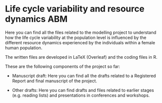 # Life cycle variability and resource dynamics ABM

Here you can find all the files related to the modelling project to understand how the life cycle variability at the population level is influenced by the different resource dynamics experienced by the individuals within a female human population.

The written files are developed in LaTeX (Overleaf) and the coding files in R.

These are the following components of the project so far:

- Manuscript draft: Here you can find all the drafts related to a Registered Report and final manuscript of the project.

- Other drafts: Here you can find drafts and files related to earlier stages (e.g. reading lists) and presentations in conferences and workshops.

